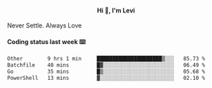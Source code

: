 <h4 style="text-align: center;">Hi 👋, I'm Levi</h4>  Never Settle. Always Love
<!---<img align="right" alt="Coding" width="300" src="https://i.pinimg.com/originals/81/17/8b/81178b47a8598f0c81c4799f2cdd4057.gif"></p> --->

#### Coding status last week ⌨️

<!--START_SECTION:waka-->

```txt
Other        9 hrs 1 min     █████████████████████▒░░░   85.73 %
Batchfile    40 mins         █▓░░░░░░░░░░░░░░░░░░░░░░░   06.49 %
Go           35 mins         █▒░░░░░░░░░░░░░░░░░░░░░░░   05.68 %
PowerShell   13 mins         ▓░░░░░░░░░░░░░░░░░░░░░░░░   02.10 %
```

<!--END_SECTION:waka-->
